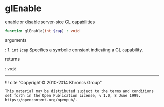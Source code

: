 # glEnable
enable or disable server-side GL capabilities

```php
function glEnable(int $cap) : void
```

arguments

:    1. `int` `$cap` Specifies a symbolic constant indicating a GL capability.

returns

:    `void` 

---
     

!!! cite "Copyright © 2010-2014 Khronos Group"

    This material may be distributed subject to the terms and conditions set forth in the Open Publication License, v 1.0, 8 June 1999. https://opencontent.org/openpub/.
